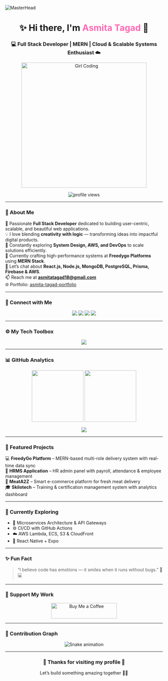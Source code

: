 <!-- 🌸 Elegant Developer Portfolio by Asmita Tagad -->

![MasterHead](https://images.openai.com/thumbnails/url/zCoN-Hicu1mSUVJSUGylr5-al1xUWVCSmqJbkpRnoJdeXJJYkpmsl5yfq5-Zm5ieWmxfaAuUsXL0S7F0Tw4sikpNN86uyPEJMDAKNSnxKAyICgstiAgOdIrINnc1cNMt841KCqtM9U4rSa0yzXD2znA2LzL2THMLD1QrBgAYvimb)

<h1 align="center">✨ Hi there, I'm <span style="color:#ff69b4;">Asmita Tagad</span> 👋</h1>
<h3 align="center">💻 Full Stack Developer | MERN | Cloud & Scalable Systems Enthusiast ☁️</h3>

<p align="center">
  <img alt="Girl Coding" width="400" src="https://cdn.dribbble.com/users/1708816/screenshots/15637256/media/f9826f0af8a49462f048262a8502035b.gif">
</p>

<p align="center">
  <img src="https://komarev.com/ghpvc/?username=asmitatagad&label=Profile%20views&color=ff69b4&style=flat-square" alt="profile views" />
</p>

---

### 💫 About Me
🌷 Passionate **Full Stack Developer** dedicated to building user-centric, scalable, and beautiful web applications.  
💡 I love blending **creativity with logic** — transforming ideas into impactful digital products.  
🌱 Constantly exploring **System Design, AWS, and DevOps** to scale solutions efficiently.  
🎯 Currently crafting high-performance systems at **Freedygo Platforms** using **MERN Stack**.  
💬 Let’s chat about **React.js, Node.js, MongoDB, PostgreSQL, Prisma, Firebase & AWS**.  
📫 Reach me at **[asmitatagad18@gmail.com](mailto:asmitatagad18@gmail.com)**  
🌐 Portfolio: [asmita-tagad-portfolio](https://68f866aaa29d71a4d4ca5a42--asmitatagadportfolio.netlify.app/)  

---

### 💞 Connect with Me
<p align="center">
  <a href="https://linkedin.com/in/asmita-tagad" target="_blank"><img src="https://img.shields.io/badge/LinkedIn-%230077B5.svg?&style=for-the-badge&logo=linkedin&logoColor=white"/></a>
  <a href="https://instagram.com/its_a_smita07" target="_blank"><img src="https://img.shields.io/badge/Instagram-%23E4405F.svg?&style=for-the-badge&logo=instagram&logoColor=white"/></a>
  <a href="https://www.leetcode.com/asmitatagad" target="_blank"><img src="https://img.shields.io/badge/LeetCode-%23FFA116.svg?&style=for-the-badge&logo=leetcode&logoColor=white"/></a>
  <a href="mailto:asmitatagad18@gmail.com" target="_blank"><img src="https://img.shields.io/badge/Gmail-%23EA4335.svg?&style=for-the-badge&logo=gmail&logoColor=white"/></a>
</p>

---

### ⚙️ My Tech Toolbox
<p align="center">
  <img src="https://skillicons.dev/icons?i=html,css,js,react,nodejs,express,mongodb,postgresql,prisma,firebase,aws,git,github,vscode&theme=light"/>
</p>

---

### 📊 GitHub Analytics
<p align="center">
  <img src="https://github-readme-stats.vercel.app/api?username=asmitatagad&show_icons=true&theme=rose_pine&hide_border=true" height="165em"/>
  <img src="https://github-readme-stats.vercel.app/api/top-langs/?username=asmitatagad&layout=compact&theme=rose_pine&hide_border=true" height="165em"/>
</p>

<p align="center">
  <img src="https://github-readme-streak-stats.herokuapp.com/?user=asmitatagad&theme=rose_pine&hide_border=true"/>
</p>

---

### 🌸 Featured Projects
💻 **FreedyGo Platform** – MERN-based multi-role delivery system with real-time data sync  
🏢 **HRMS Application** – HR admin panel with payroll, attendance & employee management  
🥩 **MeatA2Z** – Smart e-commerce platform for fresh meat delivery  
🎓 **Skilotech** – Training & certification management system with analytics dashboard  

---

### 🌼 Currently Exploring
- 🧩 Microservices Architecture & API Gateways  
- ⚙️ CI/CD with GitHub Actions  
- ☁️ AWS Lambda, ECS, S3 & CloudFront  
- 📱 React Native + Expo  

---

### ✨ Fun Fact
> “I believe code has emotions — it smiles when it runs without bugs.” 💖💻  

---

### 💖 Support My Work
<p align="center">
  <a href="https://www.buymeacoffee.com/asmitatagad" target="_blank">
    <img src="https://cdn.buymeacoffee.com/buttons/v2/default-pink.png" height="50" width="210" alt="Buy Me a Coffee"/>
  </a>
</p>

---

### 🐍 Contribution Graph
<p align="center">
  <img src="https://github.com/asmitatagad/asmitatagad/blob/output/github-contribution-grid-snake.svg" alt="Snake animation" />
</p>

---

<h3 align="center">💐 Thanks for visiting my profile 💐</h3>
<p align="center">Let’s build something amazing together 💪✨</p>
